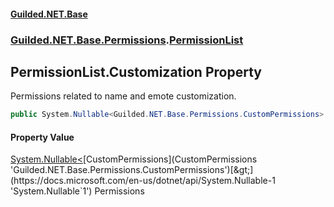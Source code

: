 
#### [Guilded.NET.Base](index 'index')
### [Guilded.NET.Base.Permissions](index#Guilded_NET_Base_Permissions 'Guilded.NET.Base.Permissions').[PermissionList](PermissionList 'Guilded.NET.Base.Permissions.PermissionList')
## PermissionList.Customization Property
Permissions related to name and emote customization.  
```csharp
public System.Nullable<Guilded.NET.Base.Permissions.CustomPermissions> Customization { get; set; }
```

#### Property Value
[System.Nullable&lt;](https://docs.microsoft.com/en-us/dotnet/api/System.Nullable-1 'System.Nullable`1')[CustomPermissions](CustomPermissions 'Guilded.NET.Base.Permissions.CustomPermissions')[&gt;](https://docs.microsoft.com/en-us/dotnet/api/System.Nullable-1 'System.Nullable`1')
Permissions
